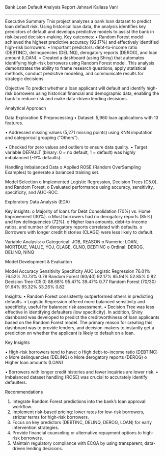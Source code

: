 Bank Loan Default Analysis Report
Jahnavi Kailasa Vani

________________________________________
Executive Summary
This project analyzes a bank loan dataset to predict loan default risk. Using historical loan data, the analysis identifies key predictors of default and develops predictive models to assist the bank in risk-based decision-making.
Key outcomes:
•	Random Forest model achieved the highest predictive accuracy (92.17%) and effectively identified high-risk borrowers.
•	Important predictors: debt-to-income ratio (DEBTINC), delinquencies (DELINQ), derogatory reports (DEROG), and loan amount (LOAN).
•	Created a dashboard (using Shiny) that automates identifying high-risk borrowers using Random Forest model.
This analysis demonstrates the ability to frame research questions, apply statistical methods, conduct predictive modeling, and communicate results for strategic decisions.

Objective
To predict whether a loan applicant will default and identify high-risk borrowers using historical financial and demographic data, enabling the bank to reduce risk and make data-driven lending decisions.

Analytical Approach

Data Exploration & Preprocessing
•	Dataset: 5,960 loan applications with 13 features.
 
•	Addressed missing values (5,271 missing points) using KNN imputation and categorical grouping (“Others”).
 
•	Checked for zero values and outliers to ensure data quality.
•	Target variable DEFAULT (binary: 0 = no default, 1 = default) was highly imbalanced (~9% defaults).
 
                   
Handling Imbalanced Data
o	Applied ROSE (Random OverSampling Examples) to generate a balanced training set.
 
Model Selection
o	Implemented Logistic Regression, Decision Trees (C5.0), and Random Forest.
o	Evaluated performance using accuracy, sensitivity, specificity, and AUC-ROC.

Exploratory Data Analysis (EDA)

Key insights:
o	Majority of loans for Debt Consolidation (70%) vs. Home Improvement (30%).
o	Most borrowers had no derogatory reports (85%) and few delinquencies (72%).
o	Higher loan amounts, debt-to-income ratios, and number of derogatory reports correlated with defaults.
o	Borrowers with longer credit histories (CLAGE) were less likely to default.

Variable Analysis:
o	Categorical: JOB, REASON
o	Numeric: LOAN, MORTDUE, VALUE, YOJ, CLAGE, CLNO, DEBTINC
o	Ordinal: DEROG, DELINQ, NINQ

Model Development & Evaluation

Model	Accuracy	Sensitivity	Specificity	AUC
Logistic Regression	76.01%	76.52%	70.73%	0.79
Random Forest (60/40)	92.17%	95.94%	52.85%	0.82
Decision Tree (C5.0)	88.68%	95.47%	39.47%	0.77
Random Forest (70/30)	91.64%	95.32%	53.26%	0.82

Insights:
•	Random Forest consistently outperformed others in predicting defaults.
•	Logistic Regression offered more balanced sensitivity and specificity, useful for balanced risk assessment.
•	Decision Tree was less effective in identifying defaulters (low specificity).
In addition, Shiny dashboard was developed to predict the creditworthiness of loan applicants based on the Random Forest model. The primary reason for creating this dashboard was to provide lenders, and decision-makers to instantly get a prediction on whether the applicant is likely to default on a loan.

Key Insights

•	High-risk borrowers tend to have:
o	High debt-to-income ratio (DEBTINC)
o	More delinquencies (DELINQ)
o	More derogatory reports (DEROG)
o	Higher loan amounts (LOAN)

•	Borrowers with longer credit histories and fewer inquiries are lower risk.
•	Imbalanced dataset handling (ROSE) was crucial to accurately identify defaulters.

Recommendations
1.	Integrate Random Forest predictions into the bank’s loan approval workflow.
2.	Implement risk-based pricing: lower rates for low-risk borrowers, stricter terms for high-risk borrowers.
3.	Focus on key predictors (DEBTINC, DELINQ, DEROG, LOAN) for early intervention strategies.
4.	Provide financial counseling or alternative repayment options to high-risk borrowers.
5.	Maintain regulatory compliance with ECOA by using transparent, data-driven lending decisions.

